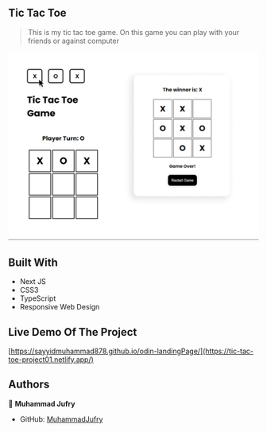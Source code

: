 ## Tic Tac Toe

> This is my tic tac toe game. On this game you can play with your friends or against computer

![screenshot](screenshot.png)

## Built With

- Next JS
- CSS3
- TypeScript
- Responsive Web Design

## Live Demo Of The Project

[https://sayyidmuhammad878.github.io/odin-landingPage/](https://tic-tac-toe-project01.netlify.app/)

## Authors

👤 **Muhammad Jufry**

- GitHub: [MuhammadJufry](https://github.com/muhammadjufry)
